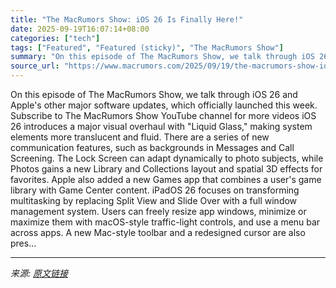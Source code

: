 ```yaml
---
title: "The MacRumors Show: iOS 26 Is Finally Here!"
date: 2025-09-19T16:07:14+08:00
categories: ["tech"]
tags: ["Featured", "Featured (sticky)", "The MacRumors Show"]
summary: "On this episode of The MacRumors Show, we talk through iOS 26 and Apple's other major software updates, which officially launched this week. Subscribe to The MacRumors Show YouTube channel for more vi"
source_url: "https://www.macrumors.com/2025/09/19/the-macrumors-show-ios-26-is-here/"
---
```


On this episode of The MacRumors Show, we talk through iOS 26 and Apple's other major software updates, which officially launched this week. Subscribe to The MacRumors Show YouTube channel for more videos &zwnj;iOS 26&zwnj; introduces a major visual overhaul with "Liquid Glass," making system elements more translucent and fluid. There are a series of new communication features, such as backgrounds in Messages and Call Screening. The Lock Screen can adapt dynamically to photo subjects, while Photos gains a new Library and Collections layout and spatial 3D effects for favorites. Apple also added a new Games app that combines a user's game library with Game Center content. iPadOS 26 focuses on transforming multitasking by replacing Split View and Slide Over with a full window management system. Users can freely resize app windows, minimize or maximize them with macOS-style traffic-light controls, and use a menu bar across apps. A new Mac-style toolbar and a redesigned cursor are also pres...

---

*来源: [原文链接](https://www.macrumors.com/2025/09/19/the-macrumors-show-ios-26-is-here/)*
